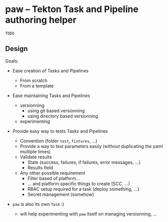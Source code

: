 # paw – Tekton Task and Pipeline authoring helper

`TODO`

## Design

Goals:

- Ease creation of Tasks and Pipelines
  - From scratch
  - From a template
- Ease maintaining Tasks and Pipelines
  - versionning
    - using git based versionning
    - using directory based versionning
  - experimenting
- Provide easy way to tests Tasks and Pipelines
  - Convention (folder `test`, `fixtures`, …)
  - Provide a way to test parameters easily (without duplicating the
    yaml multiple times)
  - Validate results
    - State (success, failures, if failures, error messages, …)
    - Results field
  - Any other possible requirement
    - Filter based of platform…
    - … and platform specific things to create (SCC, …)
    - RBAC setup required for a task (deploy something, …)
    - Secret management (somehow)

- `paw` is also its own `Task` :)
  - will help experimenting with `paw` itself on managing versionning, …

